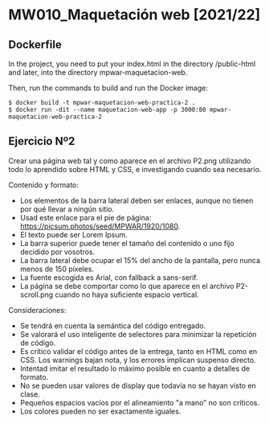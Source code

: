 # MW010_Maquetación web [2021/22]

## Dockerfile

In the project, you need to put your index.html in the directory /public-html and later, into the directory 
mpwar-maquetacion-web.

Then, run the commands to build and run the Docker image:

```
$ docker build -t mpwar-maquetacion-web-practica-2 .
$ docker run -dit --name maquetacion-web-app -p 3000:80 mpwar-maquetacion-web-practica-2 

```

## Ejercicio Nº2

Crear una página web tal y como aparece en el archivo P2.png utilizando todo lo aprendido sobre HTML y CSS, e investigando cuando sea necesario.

Contenido y formato:

* Los elementos de la barra lateral deben ser enlaces, aunque no tienen por qué llevar a ningún sitio.
* Usad este enlace para el pie de página: https://picsum.photos/seed/MPWAR/1920/1080.
* El texto puede ser Lorem Ipsum.
* La barra superior puede tener el tamaño del contenido o uno fijo decidido por vosotros.
* La barra lateral debe ocupar el 15% del ancho de la pantalla, pero nunca menos de 150 píxeles.
* La fuente escogida es Arial, con fallback a sans-serif.
* La página se debe comportar como lo que aparece en el archivo P2-scroll.png cuando no haya suficiente espacio vertical.

Consideraciones:

* Se tendrá en cuenta la semántica del código entregado.
* Se valorará el uso inteligente de selectores para minimizar la repetición de código.
* Es crítico validar el código antes de la entrega, tanto en HTML como en CSS. Los warnings bajan nota, y los errores implican suspenso directo.
* Intentad imitar el resultado lo máximo posible en cuanto a detalles de formato.
* No se pueden usar valores de display que todavía no se hayan visto en clase.
* Pequeños espacios vacíos por el alineamiento "a mano" no son críticos.
* Los colores pueden no ser exactamente iguales.
